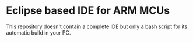 Eclipse based IDE for ARM MCUs
=======================================

This repository doesn't contain a complete IDE but only a bash script for its automatic build in your PC. 

